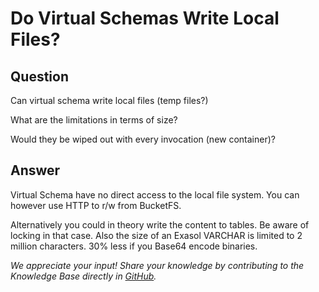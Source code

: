 # Do Virtual Schemas Write Local Files?

## Question
Can virtual schema write local files (temp files?)

What are the limitations in terms of size?

Would they be wiped out with every invocation (new container)?

## Answer
Virtual Schema have no direct access to the local file system. You can however use HTTP to r/w from BucketFS.

Alternatively you could in theory write the content to tables. Be aware of locking in that case. Also the size of an Exasol VARCHAR is limited to 2 million characters. 30% less if you Base64 encode binaries.

*We appreciate your input! Share your knowledge by contributing to the Knowledge Base directly in [GitHub](https://github.com/exasol/public-knowledgebase).* 